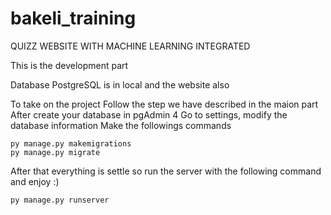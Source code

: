 # bakeli_training
QUIZZ WEBSITE WITH MACHINE LEARNING INTEGRATED

This is the development part

Database PostgreSQL is in local and the website also

To take on the project
  Follow the step we have described in the maion part 
  After create your database in pgAdmin 4
  Go to settings, modify the database information
  Make the followings commands  

    py manage.py makemigrations  
    py manage.py migrate  

  After that everything is settle so run the server with the following command and enjoy :)  
    
    py manage.py runserver  
    

  
